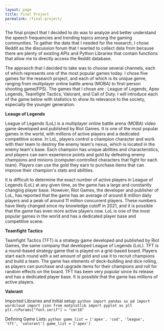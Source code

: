 ```yaml
---
layout: page
title: Final Project
permalink: /final-project/
---
```



The final project that I decided to do was to analyze and better understand the speech frequencies and trending topics among the gaming communities. To gather the data that I needed for the research, I chose Reddit as the discussion forum that I wanted to collect data from because there are plenty of existing APIs and Python Libraries that contain functions that allow me to directly access the Reddit database.

The appraoch that I decided to take was to choose several channels, each of which represents one of the most popular games today. I chose five games for the research project, and each of which is its unique genre, ranging from multiplayer online battle arena (MOBA) to first-person shooting game(FPS). The games that I chose are : League of Legends, Apex Legends, Teamfight Tactics, Valorant, and Call of Duty. I will introduce each of the game below with statistics to show its relevance to the society, especially the younger generation.

**Leauge of Legends**

League of Legends (LoL) is a multiplayer online battle arena (MOBA) video game developed and published by Riot Games. It is one of the most popular games in the world, with millions of active players and a dedicated competitive scene. In LoL, players control a champion character and work with their team to destroy the enemy team's nexus, which is located in the enemy team's base. Each champion has unique abilities and characteristics, and players can earn experience points and gold by defeating enemy champions and minions (computer-controlled characters that fight for each team). Players can use the gold they earn to purchase items that can improve their champion's stats and abilities.

It is difficult to determine the exact number of active players in League of Legends (LoL) at any given time, as the game has a large and constantly changing player base. However, Riot Games, the developer and publisher of LoL, has reported that the game has an average of around 8 million daily players and a peak of around 11 million concurrent players. These numbers have likely changed since my knowledge cutoff in 2021, and it is possible that the game has even more active players now. LoL is one of the most popular games in the world and has a dedicated player base and competitive scene.


**Teamfight Tactics**

Teamfight Tactics (TFT) is a strategy game developed and published by Riot Games, the same company that developed League of Legends (LoL). TFT is a round-based strategy game that is played on a grid-based board. Players start each round with a set amount of gold and use it to recruit champions and build a team. The game has elements of deck-building and dice rolling, as players can purchase and upgrade items for their champions and roll for random effects on the board. TFT has been very popular since its release and has a dedicated player base. It is possible that the game has millions of active players.

**Valorant**

Imported Libraries and Initial setup: 
``python
import pandas as pd
import wordcloud
import json
from matplotlib import pyplot as plt
plt.rcParams["font.serif"] = "cmr10"
``

Defining Game Lists:
``python
game_list = ['apex', 'cod', 'league', 'tft', 'valorant']
game_list = ['apex']
``


